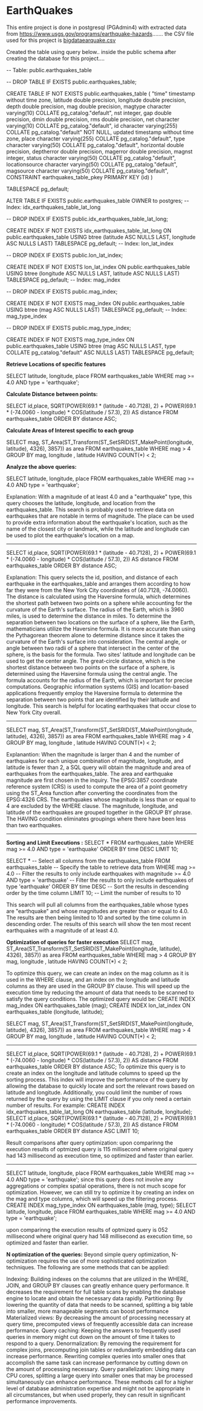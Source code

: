 # EarthQuakes

This entire project is done in postgresql  (PGAdmin4) with extracted data from https://www.usgs.gov/programs/earthquake-hazards.......
the CSV file used for this project is  [bigdataearquake.csv](https://github.com/Nikhilkataka/EarthQuakes/files/11409071/bigdataearquake.csv)

Created the table using query below.. inside the public schema after creating the database for this project....

-- Table: public.earthquakes_table

-- DROP TABLE IF EXISTS public.earthquakes_table;

CREATE TABLE IF NOT EXISTS public.earthquakes_table
(
    "time" timestamp without time zone,
    latitude double precision,
    longitude double precision,
    depth double precision,
    mag double precision,
    magtype character varying(10) COLLATE pg_catalog."default",
    nst integer,
    gap double precision,
    dmin double precision,
    rms double precision,
    net character varying(10) COLLATE pg_catalog."default",
    id character varying(255) COLLATE pg_catalog."default" NOT NULL,
    updated timestamp without time zone,
    place character varying(255) COLLATE pg_catalog."default",
    type character varying(50) COLLATE pg_catalog."default",
    horizontal double precision,
    deptherror double precision,
    magerror double precision,
    magnst integer,
    status character varying(50) COLLATE pg_catalog."default",
    locationsource character varying(50) COLLATE pg_catalog."default",
    magsource character varying(50) COLLATE pg_catalog."default",
    CONSTRAINT earthquakes_table_pkey PRIMARY KEY (id)
)

TABLESPACE pg_default;

ALTER TABLE IF EXISTS public.earthquakes_table
    OWNER to postgres;
-- Index: idx_earthquakes_table_lat_long

-- DROP INDEX IF EXISTS public.idx_earthquakes_table_lat_long;

CREATE INDEX IF NOT EXISTS idx_earthquakes_table_lat_long
    ON public.earthquakes_table USING btree
    (latitude ASC NULLS LAST, longitude ASC NULLS LAST)
    TABLESPACE pg_default;
-- Index: lon_lat_index

-- DROP INDEX IF EXISTS public.lon_lat_index;

CREATE INDEX IF NOT EXISTS lon_lat_index
    ON public.earthquakes_table USING btree
    (longitude ASC NULLS LAST, latitude ASC NULLS LAST)
    TABLESPACE pg_default;
-- Index: mag_index

-- DROP INDEX IF EXISTS public.mag_index;

CREATE INDEX IF NOT EXISTS mag_index
    ON public.earthquakes_table USING btree
    (mag ASC NULLS LAST)
    TABLESPACE pg_default;
-- Index: mag_type_index

-- DROP INDEX IF EXISTS public.mag_type_index;

CREATE INDEX IF NOT EXISTS mag_type_index
    ON public.earthquakes_table USING btree
    (mag ASC NULLS LAST, type COLLATE pg_catalog."default" ASC NULLS LAST)
    TABLESPACE pg_default;







**Retrieve Locations of specific features**

SELECT latitude, longitude, place
FROM earthquakes_table
WHERE mag >= 4.0 AND type = 'earthquake';
 

**Calculate Distance between points:**

SELECT id,place,  SQRT(POWER(69.1 * (latitude - 40.7128), 2) + POWER(69.1 * (-74.0060 - longitude) * COS(latitude / 57.3), 2)) AS distance
FROM earthquakes_table
ORDER BY distance ASC;

 
**Calculate Areas of Interest specific to each group**

SELECT mag, ST_Area(ST_Transform(ST_SetSRID(ST_MakePoint(longitude, latitude), 4326), 3857)) as area 
FROM earthquakes_table
WHERE mag > 4
GROUP BY mag, longitude , latitude
HAVING COUNT(*) < 2;

 


**Analyze the above queries:**

SELECT latitude, longitude, place
FROM earthquakes_table
WHERE mag >= 4.0 AND type = 'earthquake';

Explanation:
With a magnitude of at least 4.0 and a "earthquake" type, this query chooses the latitude, longitude, and location from the earthquakes_table. This search is probably used to retrieve data on earthquakes that are notable in terms of magnitude. The place can be used to provide extra information about the earthquake's location, such as the name of the closest city or landmark, while the latitude and longitude can be used to plot the earthquake's location on a map.
*******************************************************************************************************************************************************
SELECT id,place,  SQRT(POWER(69.1 * (latitude - 40.7128), 2) + POWER(69.1 * (-74.0060 - longitude) * COS(latitude / 57.3), 2)) AS distance
FROM earthquakes_table
ORDER BY distance ASC;

Explanation:
This query selects the id, position, and distance of each earthquake in the earthquakes_table and arranges them according to how far they were from the New York City coordinates of (40.7128, -74.0060).
The distance is calculated using the Haversine formula, which determines the shortest path between two points on a sphere while accounting for the curvature of the Earth's surface. The radius of the Earth, which is 3960 miles, is used to determine the distance in miles.
To determine the separation between two locations on the surface of a sphere, like the Earth, mathematicians utilize the Haversine formula. It is more accurate than using the Pythagorean theorem alone to determine distance since it takes the curvature of the Earth's surface into consideration.
The central angle, or angle between two radii of a sphere that intersect in the center of the sphere, is the basis for the formula. Two sites' latitude and longitude can be used to get the center angle.
The great-circle distance, which is the shortest distance between two points on the surface of a sphere, is determined using the Haversine formula using the central angle. The formula accounts for the radius of the Earth, which is important for precise computations.
Geographic information systems (GIS) and location-based applications frequently employ the Haversine formula to determine the separation between two points that are identified by their latitude and longitude.
This search is helpful for locating earthquakes that occur close to New York City overall.
**********************************************************************************************************************************************************

SELECT mag, ST_Area(ST_Transform(ST_SetSRID(ST_MakePoint(longitude, latitude), 4326), 3857)) as area 
FROM earthquakes_table
WHERE mag > 4
GROUP BY mag, longitude , latitude
HAVING COUNT(*) < 2;

Explanantion:
When the magnitude is larger than 4 and the number of earthquakes for each unique combination of magnitude, longitude, and latitude is fewer than 2, a SQL query will obtain the magnitude and area of earthquakes from the earthquakes_table.
The area and earthquake magnitude are first chosen in the inquiry. The EPSG:3857 coordinate reference system (CRS) is used to compute the area of a point geometry using the ST_Area function after converting the coordinates from the EPSG:4326 CRS.
The earthquakes whose magnitude is less than or equal to 4 are excluded by the WHERE clause.
The magnitude, longitude, and latitude of the earthquakes are grouped together in the GROUP BY phrase.
The HAVING condition eliminates groupings where there have been less than two earthquakes.
*************************************************************************************************************************************************************
**Sorting and Limit Executions :**
SELECT *
FROM earthquakes_table
WHERE mag >= 4.0 AND type = 'earthquake'
ORDER BY time DESC
LIMIT 10;


SELECT *                     -- Select all columns from the earthquakes_table
FROM earthquakes_table       -- Specify the table to retrieve data from
WHERE mag >= 4.0             -- Filter the results to only include earthquakes with magnitude >= 4.0
  AND type = 'earthquake'    -- Filter the results to only include earthquakes of type 'earthquake'
ORDER BY time DESC           -- Sort the results in descending order by the time column
LIMIT 10;                    -- Limit the number of results to 10

This search will pull all columns from the earthquakes_table whose types are "earthquake" and whose magnitudes are greater than or equal to 4.0. The results are then being limited to 10 and sorted by the time column in descending order. The results of this search will show the ten most recent earthquakes with a magnitude of at least 4.0.

 
**Optimization of queries for faster execution**
SELECT mag, ST_Area(ST_Transform(ST_SetSRID(ST_MakePoint(longitude, latitude), 4326), 3857)) as area FROM earthquakes_table WHERE mag > 4 GROUP BY mag, longitude , latitude HAVING COUNT(*) < 2;

To optimize this query, we can create an index on the mag column as it is used in the WHERE clause, and an index on the longitude and latitude columns as they are used in the GROUP BY clause. This will speed up the execution time by reducing the amount of data that needs to be scanned to satisfy the query conditions.
The optimized query would be:
CREATE INDEX mag_index ON earthquakes_table (mag);
CREATE INDEX lon_lat_index ON earthquakes_table (longitude, latitude);

SELECT mag, ST_Area(ST_Transform(ST_SetSRID(ST_MakePoint(longitude, latitude), 4326), 3857)) as area 
FROM earthquakes_table
WHERE mag > 4
GROUP BY mag, longitude , latitude
HAVING COUNT(*) < 2;
 
************************************************************************************************************************************************************

SELECT id,place, SQRT(POWER(69.1 * (latitude - 40.7128), 2) + POWER(69.1 * (-74.0060 - longitude) * COS(latitude / 57.3), 2)) AS distance FROM earthquakes_table ORDER BY distance ASC;
To optimize this query is to create an index on the longitude and latitude columns to speed up the sorting process.
This index will improve the performance of the query by allowing the database to quickly locate and sort the relevant rows based on latitude and longitude.
Additionally, you could limit the number of rows returned by the query by using the LIMIT clause if you only need a certain number of results. For example:
CREATE INDEX idx_earthquakes_table_lat_long ON earthquakes_table (latitude, longitude);
SELECT id,place,  SQRT(POWER(69.1 * (latitude - 40.7128), 2) + POWER(69.1 * (-74.0060 - longitude) * COS(latitude / 57.3), 2)) AS distance
FROM earthquakes_table
ORDER BY distance ASC
LIMIT 10;

 

Result comparisons after query optimization: 
upon comparinng  the execution results of optmized query is 115 millisecond where original query had 143 millisecond as execution time, so optimized and faster than earlier.

*******************************************************************************************************************************************************
SELECT latitude, longitude, place
FROM earthquakes_table
WHERE mag >= 4.0 AND type = 'earthquake';
since this query does not involve any aggregations or complex spatial operations, there is not much scope for optimization. However, we can still try to optimize it by creating an index on the mag and type columns, which will speed up the filtering process.
CREATE INDEX mag_type_index ON earthquakes_table (mag, type);
SELECT latitude, longitude, place
FROM earthquakes_table
WHERE mag >= 4.0 AND type = 'earthquake';



upon comparinng  the execution results of optmized query is 052 millisecond where original query had 148 millisecond as execution time, so optimized and faster than earlier.



**N optimization of the queries:**
Beyond simple query optimization, N-optimization requires the use of more sophisticated optimization techniques. The following are some methods that can be applied:

Indexing: Building indexes on the columns that are utilized in the WHERE, JOIN, and GROUP BY clauses can greatly enhance query performance. It decreases the requirement for full table scans by enabling the database engine to locate and obtain the necessary data rapidly.
Partitioning: By lowering the quantity of data that needs to be scanned, splitting a big table into smaller, more manageable segments can boost performance
Materialized views: By decreasing the amount of processing necessary at query time, precomputed views of frequently accessible data can increase performance.
Query caching: Keeping the answers to frequently used queries in memory might cut down on the amount of time it takes to respond to a query.
Denormalization: By removing the requirement for complex joins, precomputing join tables or redundantly embedding data can increase performance.
Rewriting complex queries into smaller ones that accomplish the same task can increase performance by cutting down on the amount of processing necessary.
Query parallelization: Using many CPU cores, splitting a large query into smaller ones that may be processed simultaneously can enhance performance.
These methods call for a higher level of database administration expertise and might not be appropriate in all circumstances, but when used properly, they can result in significant performance improvements.







